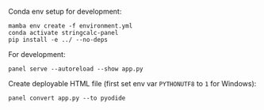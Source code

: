 Conda env setup for development:

    mamba env create -f environment.yml
    conda activate stringcalc-panel
    pip install -e ../ --no-deps

For development:

    panel serve --autoreload --show app.py

Create deployable HTML file
(first set env var `PYTHONUTF8` to `1` for Windows):

    panel convert app.py --to pyodide
